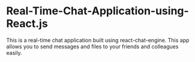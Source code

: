 # Real-Time-Chat-Application-using-React.js
This is a real-time chat application built using react-chat-engine. This app allows you to send messages and files to your friends and colleagues easily.

